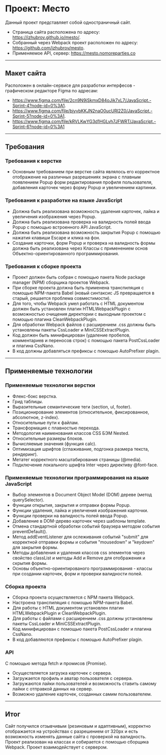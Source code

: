# Проект: Место
Данный проект представляет собой одностраничный сайт.

* Страница сайта расположена по адресу: https://izhubrov.github.io/mesto/.
* Собранный через Webpack проект расположен по адресу: https://github.com/izhubrov/mesto.
* Применяемое API, сервер:  https://mesto.nomoreparties.co
___
## Макет сайта

Расположен в онлайн-сервисе для разработки интерфесов - графическом редакторе Figma по адресам:
* https://www.figma.com/file/2cn9N9jSkmxD84oJik7xL7/JavaScript.-Sprint-4?node-id=0%3A1.
* https://www.figma.com/file/bjyvbKKJN2naO0ucURl2Z0/JavaScript.-Sprint-5?node-id=0%3A1.
* https://www.figma.com/file/kRVLKwYG3d1HGLvh7JFWRT/JavaScript.-Sprint-6?node-id=0%3A1

___
## Требования

### Требования к верстке
* Основным требованием при верстке сайта являлось его корректное отображение на различных разрешениях экрана с плавным появлением Popup форм редактирования профиля пользователя, добавления карточек через форму Popup и увеличением картинки.

### Требования к разработке на языке JavaScript 
* Должна быть реализована возможность удаления карточек, лайка и увеличения изображения через Popup.
* Должна быть реализована проверка на валидность полей ввода Popup с помощью встроенного API JavaScript.
* Должна быть реализована возможность закрытия Popup с помощью нажатия клавиши Escape и клика на фон.
* Создание карточки, форм Popup и проверка на валидность формы должна быть реализована через Классы с применением основ Объектно-ориентированного программирования.

### Требования к сборке проекта
* Проект должен быть собран с помощью пакета Node package manager (NPM) сборщика проектов Webpack.
* При сборке проекта должна быть применена транспиляция с помощью NPM-пакета Babel (новый синтаксис JS превращается в старый, решается проблема совместимости).
* Для того, чтобы Webpack умел работать с HTML документом должен быть установлен плагин HTMLWebpackPlugin c возможностью очищения директории с выходным проектом с помощью плагина CleanWebpackPlugin.
* Для обработки Webpack файлов с расширением .css должны быть установлены пакеты CssLoader и MiniCSSExtractPlugin.
* Код должен быть минифицирован (удаление пробелов, комментариев и переносов строк) с помощью пакета PostCssLoader и плагина CssNano.
* В код должны добавляться префиксы с помощью AutoPrefixer plagin.

___
## Применяемые технологии

### Применяемые технологии верстки
* Флекс-бокс верстка.
* Грид таблицы.
* Выразительные семантические теги (section, ul, footer).
* Позиционирование элементов (относительное, фиксированное, абсолютное, z-index).
* Относительные пути к файлам.
* Трансформация с плавностью перехода.
* Методология наименования классов CSS БЭМ Nested.
* Относительные размеры блоков.
* Вычисляемые значения (функция calc).
* Оптимизация шрифтов (сглаживание, подгонка размера текста, рендеринг).
* Метатег корректного масштабирования страницы (@media).
* Подключение локального шрифта Inter через директиву @font-face.

### Применяемые технологии программирования на языке JavaScript
* Выбор элементов в Document Object Model (DOM) дереве (метод querySelector).
* Функции открытия, закрытия и отправки формы Popup.
* Функции удаления, лайка и увеличения изображения карточки.
* Функции проверки на валидность полей ввода Popup.
* Добавление в DOM-дерево карточек через шаблоны template.
* Отмена стандартной обработки событий браузера методом события preventDefault().
* Метод addEventListener для ослеживания событий "submit" для корректной отправки формы и события "mousedown" и "keydown"  для закрытия формы.
* Методы добавления и удаления классов css элементов через свойство classList и методы Add и Remove для отображения и скрытия формы.
* Основы объектно-ориентированого программирования - классы при создании карточек, форм и проверки валидности полей.

### Сборка проекта
* Сборка проекта осуществляется с NPM пакета Webpack.
* Настроена транспиляция с помощью NPM-пакета Babel.
* Для работы с HTML документом установлен плагин HTMLWebpackPlugin и CleanWebpackPlugin.
* Для работы с файлами с расширением .css должны установлены пакеты CssLoader и MiniCSSExtractPlugin.
* Код минифицирован с помощью пакета PostCssLoader и плагина CssNano.
* В код добавляются префиксы с помощью AutoPrefixer plagin.

### API
C помощью метода fetch и промисов (Promise).
* Осуществляется загрузка карточек с сервера.
* Загружается профиль и аватар пользователя с сервера.
* Загружаются лайки пользователей и возможность ставить самому лайки с отправкой данных на сервер.
* Возможно удаление карточек, созданных самим пользователем.
___
## Итог

Сайт получился отзывчивым (резиновым и адаптивным), корректно отображается на устройствах с разрешением от 320px и есть возможность изменять данные сайта с проверкой на валидность.
Проект реализован на классах и собирается с помощью сборщика Webpack.
Проект взаимодействует с сервером.
